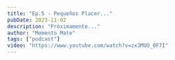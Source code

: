```yaml
---
title: "Ep.5 - Pequeños Placer..."
pubDate: 2023-11-02
description: "Próximamente..."
author: "Momento Mate"
tags: ["podcast"]
video: "https://www.youtube.com/watch?v=zx3MUO_0F7I"
---
```


